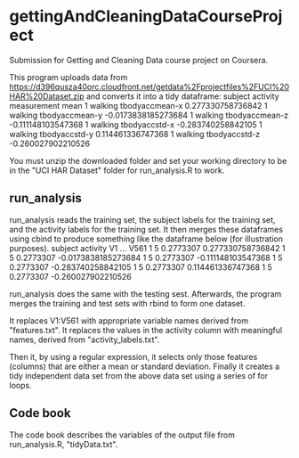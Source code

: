 # gettingAndCleaningDataCourseProject
Submission for Getting and Cleaning Data course project on Coursera.

This program uploads data from https://d396qusza40orc.cloudfront.net/getdata%2Fprojectfiles%2FUCI%20HAR%20Dataset.zip
and converts it into a tidy dataframe:
subject activity    measurement                mean
1        walking tbodyaccmean-x   0.277330758736842
1        walking tbodyaccmean-y -0.0173838185273684
1        walking tbodyaccmean-z  -0.111148103547368
1        walking  tbodyaccstd-x  -0.283740258842105
1        walking  tbodyaccstd-y   0.114461336747368
1        walking  tbodyaccstd-z  -0.260027902210526

You must unzip the downloaded folder and set your working directory to be in the "UCI HAR Dataset" folder for run_analysis.R to work.

<h2> run_analysis </h2>
 run_analysis reads the training set, the subject labels for the training set, and the activity labels for the training set. It then merges these dataframes using cbind to produce something like the dataframe below (for illustration purposes). 
subject activity    V1        ...       V561
1              5   0.2773307      0.277330758736842
1              5   0.2773307      -0.0173838185273684
1              5   0.2773307      -0.111148103547368
1              5   0.2773307      -0.283740258842105
1              5   0.2773307      0.114461336747368
1              5   0.2773307      -0.260027902210526
  
run_analysis does the same with the testing sest. Afterwards, the program merges the training and test sets with rbind to form one dataset.

It replaces V1:V561 with appropriate variable names derived from "features.txt". It replaces the values in the activity column with meaningful names, derived from "activity_labels.txt".

Then it, by using a regular expression, it selects only those features (columns) that are either a mean or standard deviation.
Finally it creates a tidy independent data set from the above data set using a series of for loops.

<h2> Code book </h2>
The code book describes the variables of the output file from run_analysis.R, "tidyData.txt".
